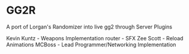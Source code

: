 # GG2R
A port of Lorgan's Randomizer into live gg2 through Server Plugins

Kevin Kuntz - Weapons Implementation
router - SFX
Zee Scott - Reload Animations
MCBoss - Lead Programmer/Networking Implementation
